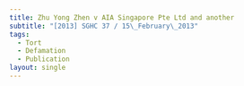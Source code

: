 ```yaml
---
title: Zhu Yong Zhen v AIA Singapore Pte Ltd and another
subtitle: "[2013] SGHC 37 / 15\_February\_2013"
tags:
  - Tort
  - Defamation
  - Publication
layout: single
---
```


